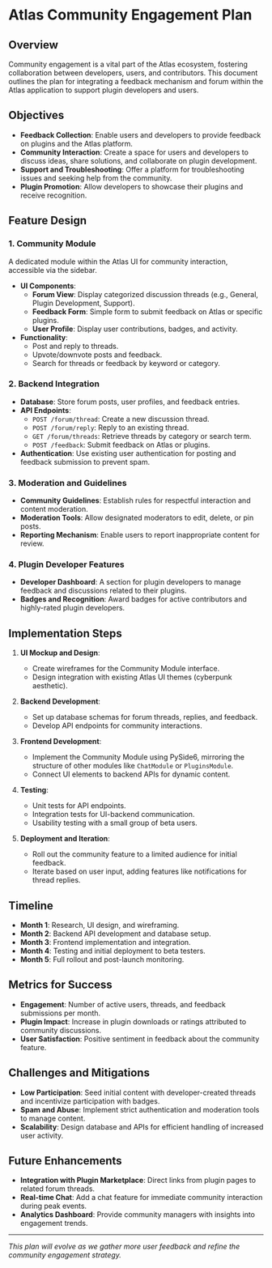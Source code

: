 # Atlas Community Engagement Plan

## Overview

Community engagement is a vital part of the Atlas ecosystem, fostering collaboration between developers, users, and contributors. This document outlines the plan for integrating a feedback mechanism and forum within the Atlas application to support plugin developers and users.

## Objectives

- **Feedback Collection**: Enable users and developers to provide feedback on plugins and the Atlas platform.
- **Community Interaction**: Create a space for users and developers to discuss ideas, share solutions, and collaborate on plugin development.
- **Support and Troubleshooting**: Offer a platform for troubleshooting issues and seeking help from the community.
- **Plugin Promotion**: Allow developers to showcase their plugins and receive recognition.

## Feature Design

### 1. Community Module

A dedicated module within the Atlas UI for community interaction, accessible via the sidebar.

- **UI Components**:
  - **Forum View**: Display categorized discussion threads (e.g., General, Plugin Development, Support).
  - **Feedback Form**: Simple form to submit feedback on Atlas or specific plugins.
  - **User Profile**: Display user contributions, badges, and activity.
- **Functionality**:
  - Post and reply to threads.
  - Upvote/downvote posts and feedback.
  - Search for threads or feedback by keyword or category.

### 2. Backend Integration

- **Database**: Store forum posts, user profiles, and feedback entries.
- **API Endpoints**:
  - `POST /forum/thread`: Create a new discussion thread.
  - `POST /forum/reply`: Reply to an existing thread.
  - `GET /forum/threads`: Retrieve threads by category or search term.
  - `POST /feedback`: Submit feedback on Atlas or plugins.
- **Authentication**: Use existing user authentication for posting and feedback submission to prevent spam.

### 3. Moderation and Guidelines

- **Community Guidelines**: Establish rules for respectful interaction and content moderation.
- **Moderation Tools**: Allow designated moderators to edit, delete, or pin posts.
- **Reporting Mechanism**: Enable users to report inappropriate content for review.

### 4. Plugin Developer Features

- **Developer Dashboard**: A section for plugin developers to manage feedback and discussions related to their plugins.
- **Badges and Recognition**: Award badges for active contributors and highly-rated plugin developers.

## Implementation Steps

1. **UI Mockup and Design**:
   - Create wireframes for the Community Module interface.
   - Design integration with existing Atlas UI themes (cyberpunk aesthetic).

2. **Backend Development**:
   - Set up database schemas for forum threads, replies, and feedback.
   - Develop API endpoints for community interactions.

3. **Frontend Development**:
   - Implement the Community Module using PySide6, mirroring the structure of other modules like `ChatModule` or `PluginsModule`.
   - Connect UI elements to backend APIs for dynamic content.

4. **Testing**:
   - Unit tests for API endpoints.
   - Integration tests for UI-backend communication.
   - Usability testing with a small group of beta users.

5. **Deployment and Iteration**:
   - Roll out the community feature to a limited audience for initial feedback.
   - Iterate based on user input, adding features like notifications for thread replies.

## Timeline

- **Month 1**: Research, UI design, and wireframing.
- **Month 2**: Backend API development and database setup.
- **Month 3**: Frontend implementation and integration.
- **Month 4**: Testing and initial deployment to beta testers.
- **Month 5**: Full rollout and post-launch monitoring.

## Metrics for Success

- **Engagement**: Number of active users, threads, and feedback submissions per month.
- **Plugin Impact**: Increase in plugin downloads or ratings attributed to community discussions.
- **User Satisfaction**: Positive sentiment in feedback about the community feature.

## Challenges and Mitigations

- **Low Participation**: Seed initial content with developer-created threads and incentivize participation with badges.
- **Spam and Abuse**: Implement strict authentication and moderation tools to manage content.
- **Scalability**: Design database and APIs for efficient handling of increased user activity.

## Future Enhancements

- **Integration with Plugin Marketplace**: Direct links from plugin pages to related forum threads.
- **Real-time Chat**: Add a chat feature for immediate community interaction during peak events.
- **Analytics Dashboard**: Provide community managers with insights into engagement trends.

---

*This plan will evolve as we gather more user feedback and refine the community engagement strategy.*
